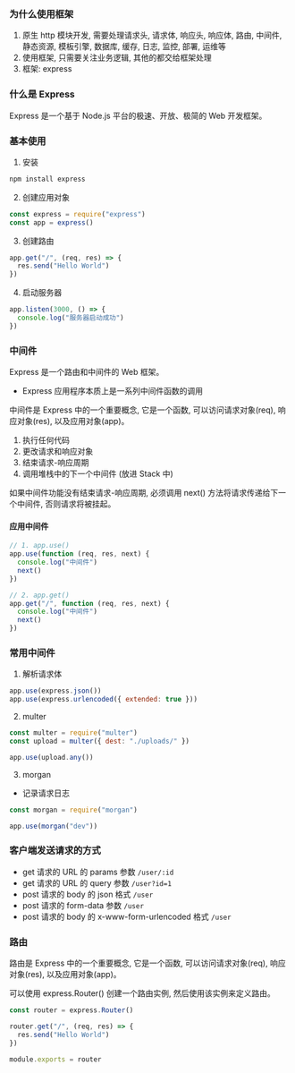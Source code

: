 ### 为什么使用框架

1. 原生 http 模块开发, 需要处理请求头, 请求体, 响应头, 响应体, 路由, 中间件, 静态资源, 模板引擎, 数据库, 缓存, 日志, 监控, 部署, 运维等
2. 使用框架, 只需要关注业务逻辑, 其他的都交给框架处理
3. 框架: express

### 什么是 Express

Express 是一个基于 Node.js 平台的极速、开放、极简的 Web 开发框架。

### 基本使用

1. 安装

```bash
npm install express
```

2. 创建应用对象

```js
const express = require("express")
const app = express()
```

3. 创建路由

```js
app.get("/", (req, res) => {
  res.send("Hello World")
})
```

4. 启动服务器

```js
app.listen(3000, () => {
  console.log("服务器启动成功")
})
```

### 中间件

Express 是一个路由和中间件的 Web 框架。

- Express 应用程序本质上是一系列中间件函数的调用

中间件是 Express 中的一个重要概念, 它是一个函数, 可以访问请求对象(req), 响应对象(res), 以及应用对象(app)。

1. 执行任何代码
2. 更改请求和响应对象
3. 结束请求-响应周期
4. 调用堆栈中的下一个中间件 (放进 Stack 中)

如果中间件功能没有结束请求-响应周期, 必须调用 next() 方法将请求传递给下一个中间件, 否则请求将被挂起。

#### 应用中间件

```js
// 1. app.use()
app.use(function (req, res, next) {
  console.log("中间件")
  next()
})

// 2. app.get()
app.get("/", function (req, res, next) {
  console.log("中间件")
  next()
})
```


### 常用中间件

1. 解析请求体

```js
app.use(express.json())
app.use(express.urlencoded({ extended: true }))
```
2. multer

```js
const multer = require("multer")
const upload = multer({ dest: "./uploads/" })

app.use(upload.any())
```

3. morgan

- 记录请求日志
```js
const morgan = require("morgan")

app.use(morgan("dev"))
```


### 客户端发送请求的方式

- get 请求的 URL 的 params 参数 `/user/:id`
- get 请求的 URL 的 query 参数 `/user?id=1`
- post 请求的 body 的 json 格式 `/user`
- post 请求的 form-data 参数 `/user`
- post 请求的 body 的 x-www-form-urlencoded 格式 `/user`


### 路由

路由是 Express 中的一个重要概念, 它是一个函数, 可以访问请求对象(req), 响应对象(res), 以及应用对象(app)。

可以使用 express.Router() 创建一个路由实例, 然后使用该实例来定义路由。

```js
const router = express.Router()

router.get("/", (req, res) => {
  res.send("Hello World")
})

module.exports = router
```
